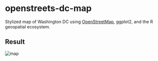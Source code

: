 # openstreets-dc-map

Stylized map of Washington DC using [OpenStreetMap](https://www.openstreetmap.org/), ggplot2, and the R geospatial ecosystem.

## Result

<img src="output/map.svg" alt="map"></img>